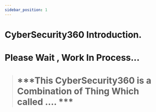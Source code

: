 ```yaml
---
sidebar_position: 1
---
```



# CyberSecurity360 Introduction.

# Please Wait , Work In Process...

> # ***This CyberSecurity360 is a Combination of Thing Which  called .... ***